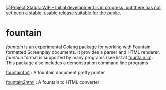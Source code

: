[![Project Status: WIP – Initial development is in progress, but there has not yet been a stable, usable release suitable for the public.](https://www.repostatus.org/badges/latest/wip.svg)](https://www.repostatus.org/#wip)


# fountain

_fountain_ is an experimental Golang package for working with Fountain formatted Screenplay documents. It provides a parser and HTML renderer. 
_fountain_ format is supported by many programs (see list at [fountain.io](https://fountain.io)).  
This package also includes a demonstration command line programs

[fountainfmt](docs/fountainfmt.html) 
: A fountain document pretty printer

[fountain2html](docs/fountain2html.html)
: A fountain to HTML converter


